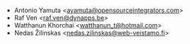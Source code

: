 - Antonio Yamuta \<<ayamuta@opensourceintegrators.com>\>
- Raf Ven \<<raf.ven@dynapps.be>\>
- Watthanun Khorchai \<<watthanun_t@hotmail.com>\>
- Nedas Žilinskas \<<nedas.zilinskas@web-veistamo.fi>\>
